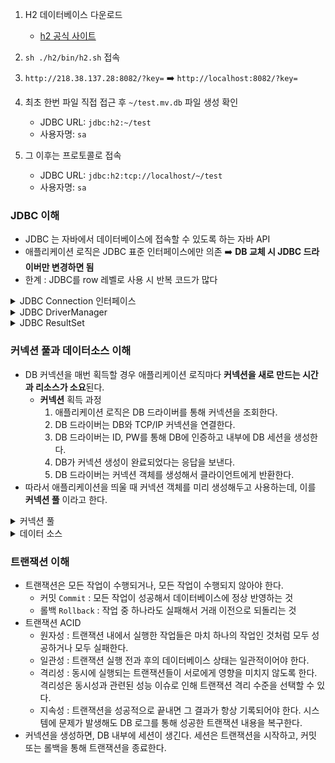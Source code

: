 

1. H2 데이터베이스 다운로드
   - [h2 공식 사이트](https://www.h2database.com/html/download-archive.html)

2. `sh ./h2/bin/h2.sh` 접속
3. `http://218.38.137.28:8082/?key=` ➡️ `http://localhost:8082/?key=`
4. 최초 한번 파일 직접 접근 후 `~/test.mv.db` 파일 생성 확인
   - JDBC URL: `jdbc:h2:~/test`
   - 사용자명: `sa`
5. 그 이후는 프로토콜로 접속
   - JDBC URL: `jdbc:h2:tcp://localhost/~/test`
   - 사용자명: `sa`



### JDBC 이해
- JDBC 는 자바에서 데이터베이스에 접속할 수 있도록 하는 자바 API
- 애플리케이션 로직은 JDBC 표준 인터페이스에만 의존 ➡️ **DB 교체 시 JDBC 드라이버만 변경하면 됨**
- 한계 : JDBC를 row 레벨로 사용 시 반복 코드가 많다
<details>
<summary>JDBC Connection 인터페이스</summary>
<div markdown="1">
  
- jdbc는 java.sql.Connection 표준 커넥션 인터페이스를 정의함
- H2 데이터베이스 드라이버는 JDBC Connection 인터페이스를 구현한 `org.h2.jdbc.jdbcConnection` 구현체를 제공
</div>
</details>

<details>
<summary>JDBC DriverManager </summary>
<div markdown="1">
  
- 애플리케이션 로직에서 커넥션이 필요하면 `DriverManager.getConnection()` 호출
- `DriverManager`는 라이브러리에 등록된 드라이버 목록을 자동으로 인식 
- 이 드라이버들에게 순차적으로 커넥션을 획득할 수 있는지 확인함
- 이렇게 찾은 커넥션 구현체가 클라이언트에게 반환됨
</div>
</details>

<details>
<summary>JDBC ResultSet </summary>
<div markdown="1">

- `ResultSet`은 아래와 같이 생긴 데이터 구조

   ![27B4443359753B7C04](https://github.com/thdefn/Deep-Dive-SpringDB/assets/80521474/a6f12b45-b1f4-4d0b-89ab-7a26092f6c17)

- `Cursor` : `ResultSet` 내부에 있는 커서를 이동해서 데이터를 조회
  - `rs.next()` 를 호출하면 커서가 이동하고, row 존재 여부를 반환
    - `rs.next()` 결과가 `true`면 커서의 이동 결과 데이터가 있다는 뜻
    - `rs.next()` 결과가 `false`면 커서의 이동 결과 데이터가 없다는 뜻
</div>
</details>


### 커넥션 풀과 데이터소스 이해
- DB 커넥션을 매번 획득할 경우 애플리케이션 로직마다 **커넥션을 새로 만드는 시간과 리소스가 소요**된다.
    - **커넥션** 획득 과정
      1. 애플리케이션 로직은 DB 드라이버를 통해 커넥션을 조회한다.
      2. DB 드라이버는 DB와 TCP/IP 커넥션을 연결한다.
      3. DB 드라이버는 ID, PW를 통해 DB에 인증하고 내부에 DB 세션을 생성한다.
      4. DB가 커넥션 생성이 완료되었다는 응답을 보낸다.
      5. DB 드라이버는 커넥션 객체를 생성해서 클라이언트에게 반환한다.
- 따라서 애플리케이션을 띄울 때 커넥션 객체를 미리 생성해두고 사용하는데, 이를 **커넥션 풀** 이라고 한다.
<details>
<summary>커넥션 풀 </summary>
<div markdown="1">

- **커넥션 풀**을 통한 커넥션 획득 과정
    1. 애플리케이션을 띄우는 시점에 커넥션 풀은 커넥션을 미리 확보해서 풀에 보관한다.
    2. 애플리케이션 로직이 커넥션 풀에 커넥션을 요청하면 커넥션은 자신이 가지고 있는 커넥션 중 하나를 반환한다.
    3. 애플리케이션 로직은 해당 커넥션을 사용해서 SQL을 DB에 전달하고 그 결과를 받는다. 
        - 커넥션 풀에 들어 있는 커넥션은 DB와 TCP/IP 커넥션이 연결되어 있는 상태이기 때문에 언제든지 즉시 SQL을 전달할 수 있다.
    4. 애플리케이션 로직이 커넥션을 모두 사용하면, 커넥션이 살아 있는 상태로 커넥션 풀에 해당 커넥션을 반환한다.
- 커넥션 풀을 이용하면 애플리케이션 로직에 DB와 커넥션을 맺는 시간이 소요되지 않는다.
- 커넥션 풀은 서버 당 최대 커넥션 수를 제한할 수 있어, DB를 보호한다.
- 애플리케이션을 띄울 때 커넥션 객체를 미리 생성해두고 사용하는 방법  
  <img src="https://github.com/thdefn/Deep-Dive-SpringDB/assets/80521474/45434bc9-b7b2-4348-97d0-f9ccb1789bd8" width="400" height="300"/>


</div>
</details>
<details>
<summary>데이터 소스 </summary>
<div markdown="1">

- 커넥션을 얻는 방법은 앞서 학습한 `JDBC DriverManager` 를 직접 사용하거나, 커넥션 풀을 사용할 수 있다. 
  - 만약 `JDBC DriverManager`를 통해 커넥션을 획득하다가, HikariCP 커넥션 풀을 사용하는 방법으로 변경한다면?
    
    ➡️ **커넥션을 획득하는 애플리케이션의 코드를 함께 변경**해야 한다. DriverManager 에서 HikariCP 로 의존 관계가 바뀌기 때문이다.
  - 뿐만 아니라 DPCP2 에서 HikariCP 로 커넥션 풀을 변경할 때에도 애플리케이션의 코드가 변경된다.
- `DataSorce` 는 커넥션을 획득하는 방법을 추상화하는 인터페이스이다. 핵심 기능은 커넥션 조회 `getConnection()` 이다.
  <img width="460" alt="스크린샷 2023-08-14 오전 8 49 25" src="https://github.com/thdefn/Deep-Dive-SpringDB/assets/80521474/4621ccad-40a3-4b41-bac2-ed34edbf3fa0">

- 대부분의 커넥션 풀은 `DataSorce` 인터페이스를 이미 구현해두었다. 따라서 커넥션풀 구현 기술을 변경하고 싶으면 구현체를 갈아끼운다.
  - `JDBC DriverManager`를 이용하려면, `DataSorce` 인터페이스를 구현한`DriverManagerDataSource` 를 이용한다.
    
    ```
    DataSource dataSource = new DriverManagerDataSource(URL, USERNAME, PASSWORD);
    Connection con1 = dataSource.getConnection();
    Connection con2 = dataSource.getConnection();
    ```
  - `HikariCP` 를 통한 커넥션 풀링

    ```
    HikariDataSource dataSource = new HikariDataSource();
    dataSource.setJdbcUrl(URL);
    dataSource.setUsername(USERNAME);
    dataSource.setPassword(PASSWORD);
    dataSource.setMaximumPoolSize(10);
    dataSource.setPoolName("MyPool");
    
    Connection con1 = dataSource.getConnection();
    Connection con2 = dataSource.getConnection();
    ```
    - 커넥션 풀에 커넥션을 채울때는 별도의 쓰레드를 사용한다.
    - 웹 애플리케이션에서 동시에 여러 요청이 들어오면 여러 쓰레드에서 커넥션 풀의 커넥션을 다양하게 가져간다.

- `DataSorce` 를 사용하면 **설정과 사용을 분리**할 수 있다.
</div>
</details>


### 트랜잭션 이해
- 트랜잭션은 모든 작업이 수행되거나, 모든 작업이 수행되지 않아야 한다.
  - 커밋 `Commit` : 모든 작업이 성공해서 데이터베이스에 정상 반영하는 것
  - 롤백 `Rollback` : 작업 중 하나라도 실패해서 거래 이전으로 되돌리는 것
- 트랜잭션 ACID
  - 원자성 : 트랜잭션 내에서 실행한 작업들은 마치 하나의 작업인 것처럼 모두 성공하거나 모두 실패한다.
  - 일관성 : 트랜잭션 실행 전과 후의 데이터베이스 상태는 일관적이어야 한다.
  - 격리성 : 동시에 실행되는 트랜잭션들이 서로에게 영향을 미치지 않도록 한다. 격리성은 동시성과 관련된 성능 이슈로 인해 트랜잭션 격리 수준을 선택할 수 있다.
  - 지속성 : 트랜잭션을 성공적으로 끝내면 그 결과가 항상 기록되어야 한다. 시스템에 문제가 발생해도 DB 로그를 통해 성공한 트랜잭션 내용을 복구한다.
- 커넥션을 생성하면, DB 내부에 세션이 생긴다. 세션은 트랜잭션을 시작하고, 커밋 또는 롤백을 통해 트랜잭션을 종료한다.